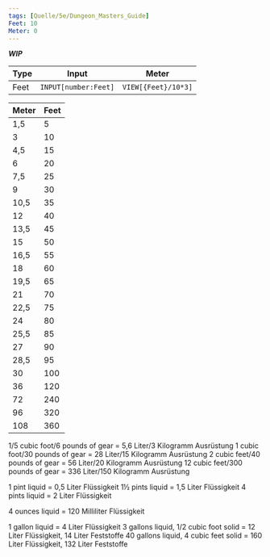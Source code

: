```yaml
---
tags: [Quelle/5e/Dungeon_Masters_Guide]
Feet: 10
Meter: 0
---
```


***WIP***

| Type | Input                | Meter               |
| ---- | -------------------- | ------------------- |
| Feet | `INPUT[number:Feet]` | `VIEW[{Feet}/10*3]` |

| Meter | Feet |
| ----- | ---- |
| 1,5   | 5    |
| 3     | 10   |
| 4,5   | 15   |
| 6     | 20   |
| 7,5   | 25   |
| 9     | 30   |
| 10,5  | 35   |
| 12    | 40   |
| 13,5  | 45   |
| 15    | 50   |
| 16,5  | 55   |
| 18    | 60   |
| 19,5  | 65   |
| 21    | 70   |
| 22,5  | 75   |
| 24    | 80   |
| 25,5  | 85   |
| 27    | 90   |
| 28,5  | 95   |
| 30    | 100  |
| 36    | 120  |
| 72    | 240  |
| 96    | 320  |
| 108   | 360  |


1/5 cubic foot/6 pounds of gear = 5,6 Liter/3 Kilogramm Ausrüstung
1 cubic foot/30 pounds of gear = 28 Liter/15 Kilogramm Ausrüstung
2 cubic feet/40 pounds of gear = 56 Liter/20 Kilogramm Ausrüstung
12 cubic feet/300 pounds of gear = 336 Liter/150 Kilogramm Ausrüstung

1 pint liquid = 0,5 Liter Flüssigkeit
1½ pints liquid = 1,5 Liter Flüssigkeit
4 pints liquid = 2 Liter Flüssigkeit

4 ounces liquid = 120 Milliliter Flüssigkeit

1 gallon liquid = 4 Liter Flüssigkeit
3 gallons liquid, 1/2 cubic foot solid = 12 Liter Flüssigkeit, 14 Liter Feststoffe
40 gallons liquid, 4 cubic feet solid = 160 Liter Flüssigkeit, 132 Liter Feststoffe